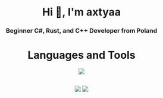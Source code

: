 <html>
<head>
        <script>
      function fetchHeartbeat() {
        const userId = '964828677311455262';
        fetch(`https://api.lanyard.rest/v1/users/${userId}`)
              .then(response => {
              if (!response.ok) {
          throw new Error('Network response was not ok');
        }
        return response.json();
      })
        .then(data => {
          console.log(data);
          const dataContainer = document.getElementById('data-container');
          dataContainer.innerHTML = JSON.stringify(data, null, 2);
        })
          .catch(error => {
          // handle the error
          console.error(error);
          const errorMessage = 'No data to show.';
          document.getElementById('error').textContent = errorMessage;
        });
        }
          // Trigger heartbeat fetch request every 0,969 second
          setInterval(fetchHeartbeat, 969000);
    </script>
</head>
<body>
<h1 align="center">Hi 👋, I'm axtyaa</h1>
<h3 align="center">Beginner C#, Rust, and C++ Developer from Poland</h3>

<h1 align="center">Languages and Tools</h1>
<p align="center">
    <img src="https://skillicons.dev/icons?i=github,ps,ai,visualstudio,javascript,java&perline=7"/>
</p> <br>

<div align="center">
  <img src="https://github-readme-stats.vercel.app/api?username=axtyaa&show_icons=true&theme=radical" /> 
  <img src="https://github-readme-streak-stats.herokuapp.com/?user=axtyaa&theme=tokyonight&hide_border=true" />
</div>
</body>
</html>
